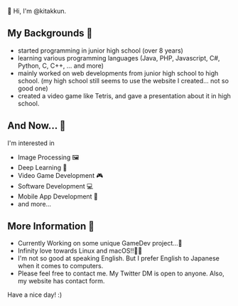 👋 Hi, I'm @kitakkun.

## My Backgrounds 📜
- started programming in junior high school (over 8 years)
- learning various programming languages (Java, PHP, Javascript, C#, Python, C, C++, ... and more)
- mainly worked on web developments from junior high school to high school. (my high school still seems to use the website I created... not so good one)
- created a video game like Tetris, and gave a presentation about it in high school.

## And Now... 👀
I'm interested in
  - Image Processing 🖼
  - Deep Learning 🧠
  - Video Game Development 🎮
  - Software Development 💻
  - Mobile App Development 📱
  - and more...

## More Information 💭
- Currently Working on some unique GameDev project...🌱
- Infinity love towards Linux and macOS!!🐧🍎
- I'm not so good at speaking English. But I prefer English to Japanese when it comes to computers.
- Please feel free to contact me. My Twitter DM is open to anyone. Also, my website has contact form.

Have a nice day! :)

<!--
kitakkun/kitakkun is a ✨ special ✨ repository because its `README.md` (this file) appears on your GitHub profile.
You can click the Preview link to take a look at your changes.
--->
